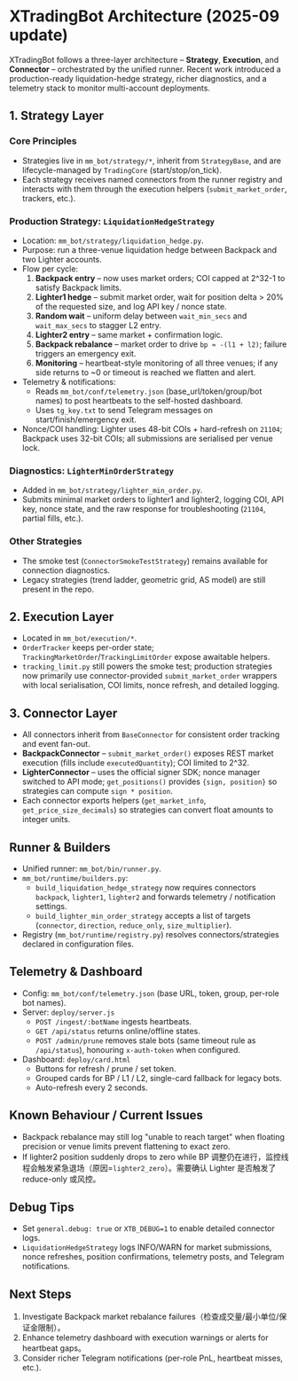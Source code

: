 # XTradingBot Architecture (2025-09 update)

XTradingBot follows a three-layer architecture – **Strategy**, **Execution**, and **Connector** – orchestrated by the unified runner. Recent work introduced a production-ready liquidation-hedge strategy, richer diagnostics, and a telemetry stack to monitor multi-account deployments.

## 1. Strategy Layer

### Core Principles
- Strategies live in `mm_bot/strategy/*`, inherit from `StrategyBase`, and are lifecycle-managed by `TradingCore` (start/stop/on_tick).
- Each strategy receives named connectors from the runner registry and interacts with them through the execution helpers (`submit_market_order`, trackers, etc.).

### Production Strategy: `LiquidationHedgeStrategy`
- Location: `mm_bot/strategy/liquidation_hedge.py`.
- Purpose: run a three-venue liquidation hedge between Backpack and two Lighter accounts.
- Flow per cycle:
  1. **Backpack entry** – now uses market orders; COI capped at 2^32-1 to satisfy Backpack limits.
  2. **Lighter1 hedge** – submit market order, wait for position delta > 20% of the requested size, and log API key / nonce state.
  3. **Random wait** – uniform delay between `wait_min_secs` and `wait_max_secs` to stagger L2 entry.
  4. **Lighter2 entry** – same market + confirmation logic.
  5. **Backpack rebalance** – market order to drive `bp ≈ -(l1 + l2)`; failure triggers an emergency exit.
  6. **Monitoring** – heartbeat-style monitoring of all three venues; if any side returns to ~0 or timeout is reached we flatten and alert.
- Telemetry & notifications:
  - Reads `mm_bot/conf/telemetry.json` (base_url/token/group/bot names) to post heartbeats to the self-hosted dashboard.
  - Uses `tg_key.txt` to send Telegram messages on start/finish/emergency exit.
- Nonce/COI handling: Lighter uses 48-bit COIs + hard-refresh on `21104`; Backpack uses 32-bit COIs; all submissions are serialised per venue lock.

### Diagnostics: `LighterMinOrderStrategy`
- Added in `mm_bot/strategy/lighter_min_order.py`.
- Submits minimal market orders to lighter1 and lighter2, logging COI, API key, nonce state, and the raw response for troubleshooting (`21104`, partial fills, etc.).

### Other Strategies
- The smoke test (`ConnectorSmokeTestStrategy`) remains available for connection diagnostics.
- Legacy strategies (trend ladder, geometric grid, AS model) are still present in the repo.

## 2. Execution Layer
- Located in `mm_bot/execution/*`.
- `OrderTracker` keeps per-order state; `TrackingMarketOrder`/`TrackingLimitOrder` expose awaitable helpers.
- `tracking_limit.py` still powers the smoke test; production strategies now primarily use connector-provided `submit_market_order` wrappers with local serialisation, COI limits, nonce refresh, and detailed logging.

## 3. Connector Layer
- All connectors inherit from `BaseConnector` for consistent order tracking and event fan-out.
- **BackpackConnector** – `submit_market_order()` exposes REST market execution (fills include `executedQuantity`); COI limited to 2^32.
- **LighterConnector** – uses the official signer SDK; nonce manager switched to API mode; `get_positions()` provides `{sign, position}` so strategies can compute `sign * position`.
- Each connector exports helpers (`get_market_info`, `get_price_size_decimals`) so strategies can convert float amounts to integer units.

## Runner & Builders
- Unified runner: `mm_bot/bin/runner.py`.
- `mm_bot/runtime/builders.py`:
  - `build_liquidation_hedge_strategy` now requires connectors `backpack`, `lighter1`, `lighter2` and forwards telemetry / notification settings.
  - `build_lighter_min_order_strategy` accepts a list of targets (`connector`, `direction`, `reduce_only`, `size_multiplier`).
- Registry (`mm_bot/runtime/registry.py`) resolves connectors/strategies declared in configuration files.

## Telemetry & Dashboard
- Config: `mm_bot/conf/telemetry.json` (base URL, token, group, per-role bot names).
- Server: `deploy/server.js`
  - `POST /ingest/:botName` ingests heartbeats.
  - `GET /api/status` returns online/offline states.
  - `POST /admin/prune` removes stale bots (same timeout rule as `/api/status`), honouring `x-auth-token` when configured.
- Dashboard: `deploy/card.html`
  - Buttons for refresh / prune / set token.
  - Grouped cards for BP / L1 / L2, single-card fallback for legacy bots.
  - Auto-refresh every 2 seconds.

## Known Behaviour / Current Issues
- Backpack rebalance may still log "unable to reach target" when floating precision or venue limits prevent flattening to exact zero.
- If lighter2 position suddenly drops to zero while BP 调整仍在进行，监控线程会触发紧急退场（原因=`lighter2_zero`）。需要确认 Lighter 是否触发了 reduce-only 或风控。

## Debug Tips
- Set `general.debug: true` or `XTB_DEBUG=1` to enable detailed connector logs.
- `LiquidationHedgeStrategy` logs INFO/WARN for market submissions, nonce refreshes, position confirmations, telemetry posts, and Telegram notifications.

## Next Steps
1. Investigate Backpack market rebalance failures（检查成交量/最小单位/保证金限制）。
2. Enhance telemetry dashboard with execution warnings or alerts for heartbeat gaps。
3. Consider richer Telegram notifications (per-role PnL, heartbeat misses, etc.).
